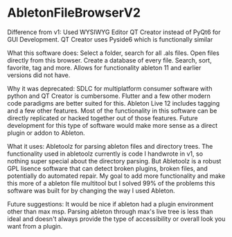 # AbletonFileBrowserV2
Difference from v1: Used WYSIWYG Editor QT Creator instead of PyQt6 for GUI Development. QT Creator uses Pyside6 which is functionally similar

What this software does:
Select a folder, search for all .als files. Open files directly from this browser. Create a database of every file. Search, sort, favorite, tag and more. Allows for functionality ableton 11 and earlier versions did not have.

Why it was deprecated:
SDLC for multiplatform consumer software with python and QT Creator is cumbersome. Flutter and a few other modern code paradigms are better suited for this. Ableton Live 12 includes tagging and a few other features. Most of the functionality in this software can be directly replicated or hacked together out of those features. Future development for this type of software would make more sense as a direct plugin or addon to Ableton.

What it uses:
Abletoolz for parsing ableton files and directory trees. The functionality used in abletoolz currently is code I handwrote in v1, so nothing super special about the directory parsing. But Abletoolz is a robust GPL lisence software that can detect broken plugins, broken files, and potentially do automated repair. My goal to add more functionality and make this more of a ableton file multitool but I solved 99% of the problems this software was built for by changing the way I used Ableton.

Future suggestions: It would be nice if ableton had a plugin environment other than max msp. Parsing ableton through max's live tree is less than ideal and doesn't always provide the type of accessibility or overall look you want from a plugin.
